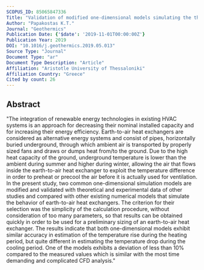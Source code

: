 ```yaml
---
SCOPUS_ID: 85065847336
Title: "Validation of modified one-dimensional models simulating the thermal behavior of earth-to-air heat exchangers—Comparative analysis of modelling and experimental results"
Author: "Papakostas K.T."
Journal: "Geothermics"
Publication Date: {'$date': '2019-11-01T00:00:00Z'}
Publication Year: 2019
DOI: "10.1016/j.geothermics.2019.05.013"
Source Type: "Journal"
Document Type: "ar"
Document Type Description: "Article"
Affiliation: "Aristotle University of Thessaloniki"
Affiliation Country: "Greece"
Cited by count: 26
---
```


## Abstract
"The integration of renewable energy technologies in existing HVAC systems is an approach for decreasing their nominal installed capacity and for increasing their energy efficiency. Earth-to-air heat exchangers are considered as alternative energy systems and consist of pipes, horizontally buried underground, through which ambient air is transported by properly sized fans and draws or dumps heat from/to the ground. Due to the high heat capacity of the ground, underground temperature is lower than the ambient during summer and higher during winter, allowing the air that flows inside the earth-to-air heat exchanger to exploit the temperature difference in order to preheat or precool the air before it is actually used for ventilation. In the present study, two common one-dimensional simulation models are modified and validated with theoretical and experimental data of other studies and compared with other existing numerical models that simulate the behavior of earth-to-air heat exchangers. The criterion for their selection was the simplicity of the calculation procedure, without consideration of too many parameters, so that results can be obtained quickly in order to be used for a preliminary sizing of an earth-to-air heat exchanger. The results indicate that both one-dimensional models exhibit similar accuracy in estimation of the temperature rise during the heating period, but quite different in estimating the temperature drop during the cooling period. One of the models exhibits a deviation of less than 10% compared to the measured values which is similar with the most time demanding and complicated CFD analysis."
